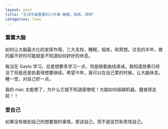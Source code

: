 ```yaml
---
layout: post
title: "生活中最重要的三件事-睡眠，锻炼，冥想"
categories: love
---
```


### 重置大脑

如何让大脑最大化的发挥作用，三大支柱，睡眠，锻炼，和冥想。过去的半年，做的最不好的可能就是不知道如何好好的休息。

每当在 Gasto 学习，总是想要多学习一点，但是随着曲线递减，我知道效果已经没了但是还是执着得想要继续。希望今年，我可以在自己累的时候，让大脑休息。睡一觉，对自己好一点。

我的 mac 太能卷了，为什么它就不知道疲倦呢！大脑如何超越机器。健身房走起！！

### 爱自己

如果没有做到自己的想要做的事情，原谅自己，而不是惩罚和责怪自己。

